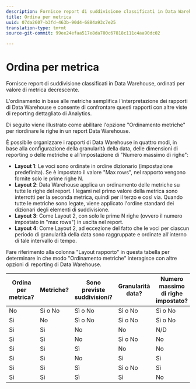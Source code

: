 ```yaml
---
description: Fornisce report di suddivisione classificati in Data Warehouse, ordinati per valore di metrica decrescente.
title: Ordina per metrica
uuid: 07da2607-b3fd-463b-90d4-6884a93c7e25
translation-type: tm+mt
source-git-commit: 99ee24efaa517e8da700c67818c111c4aa90dc02

---
```



# Ordina per metrica

Fornisce report di suddivisione classificati in Data Warehouse, ordinati per valore di metrica decrescente.

L&#39;ordinamento in base alle metriche semplifica l&#39;interpretazione dei rapporti di Data Warehouse e consente di confrontare questi rapporti con altre viste di reporting dettagliato di Analytics.

Di seguito viene illustrato come abilitare l&#39;opzione &quot;Ordinamento metriche&quot; per riordinare le righe in un report Data Warehouse.

È possibile organizzare i rapporti di Data Warehouse in quattro modi, in base alla configurazione della granularità della data, delle dimensioni di reporting o delle metriche e all&#39;impostazione di &quot;Numero massimo di righe&quot;:

* **Layout 1**: Le voci sono ordinate in ordine dizionario (impostazione predefinita). Se è impostato il valore &quot;Max rows&quot;, nel rapporto vengono fornite solo le prime righe N.
* **Layout 2**: Data Warehouse applica un ordinamento delle metriche su tutte le righe del report. I legami nel primo valore della metrica sono interrotti per la seconda metrica, quindi per il terzo e così via. Quando tutte le metriche sono legate, viene applicato l&#39;ordine standard dei dizionari degli elementi di suddivisione.
* **Layout 3**: Come Layout 2, con solo le prime N righe (ovvero il numero impostato in &quot;max rows&quot;) in uscita nel report.
* **Layout 4**: Come Layout 2, ad eccezione del fatto che le voci per ciascun periodo di granularità della data sono raggruppate e ordinate all&#39;interno di tale intervallo di tempo.

Fare riferimento alla colonna &quot;Layout rapporto&quot; in questa tabella per determinare in che modo &quot;Ordinamento metriche&quot; interagisce con altre opzioni di reporting di Data Warehouse.

| Ordina per metrica? | Metriche? | Sono previste suddivisioni? | Granularità data? | Numero massimo di righe impostato? | Layout report |
|---|---|---|---|---|---|
| No | Sì o No | Sì o No | Sì o No | Sì o No | 1 |
| Sì | No | Sì o No | Sì o No | Sì o No | 1 |
| Sì | Sì | No | No | N/D | 1 |
| Sì | Sì | No | Sì o No | No | 1 |
| Sì | Sì | Sì | No | No | 2 |
| Sì | Sì | No | Sì | Sì | 3 |
| Sì | Sì | Sì | Sì o No | Sì | 3 |
| Sì | Sì | Sì | Sì | No | 4 |

